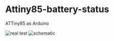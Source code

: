 # Attiny85-battery-status
ATTiny85 as Arduino

![real test](https://2.bp.blogspot.com/-qIX62PVmpII/VT84hJkz4MI/AAAAAAAANAU/2_ZR35P5oJI/s1600/1446.jpg)
![schematic](https://4.bp.blogspot.com/--FtchBSi03w/VLysqsnU56I/AAAAAAAAMfU/4l6hYCjUADU/s1600/Attiny85_battery_status_schematic.png)
